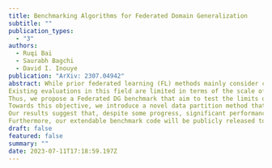 ```yaml
---
title: Benchmarking Algorithms for Federated Domain Generalization
subtitle: ""
publication_types:
  - "3"
authors:
  - Ruqi Bai
  - Saurabh Bagchi
  - David I. Inouye
publication: "ArXiv: 2307.04942"
abstract: While prior federated learning (FL) methods mainly consider client heterogeneity, we focus on the Federated Domain Generalization (DG) task, which introduces train-test heterogeneity in the FL context.
Existing evaluations in this field are limited in terms of the scale of the clients and dataset diversity.
Thus, we propose a Federated DG benchmark that aim to test the limits of current methods with high client heterogeneity, large numbers of clients, and diverse datasets. 
Towards this objective, we introduce a novel data partition method that allows us to distribute any domain dataset among few or many clients while controlling client heterogeneity. We then introduce and apply our methodology to evaluate $13$ Federated DG methods, which include centralized DG methods adapted to the FL context, FL methods that handle client heterogeneity, and methods designed specifically for Federated DG on $7$ datasets.
Our results suggest that, despite some progress, significant performance gaps remain in Federated DG, especially when evaluating with a large number of clients, high client heterogeneity, or more realistic datasets.  
Furthermore, our extendable benchmark code will be publicly released to aid in benchmarking future Federated DG approaches.
draft: false
featured: false
summary: ""
date: 2023-07-11T17:18:59.197Z
---
```

